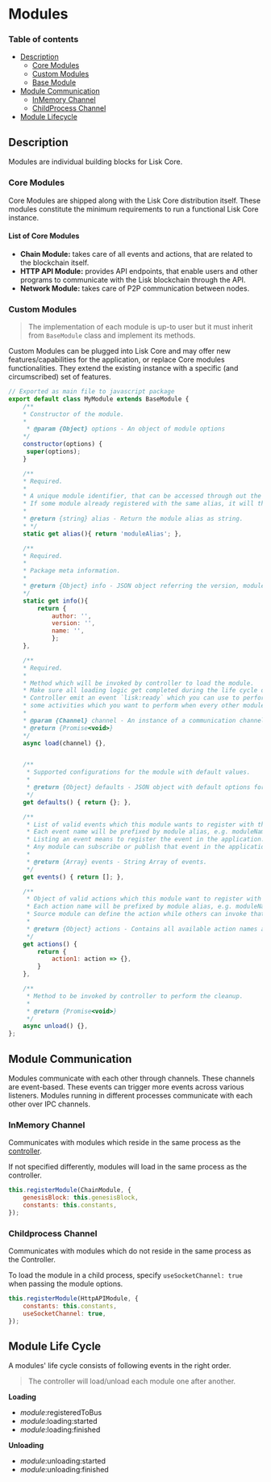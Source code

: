 # Modules

### Table of contents

* [Description](#description)
  * [Core Modules](#core-modules)
  * [Custom Modules](#custom-modules)
  * [Base Module](#base-module)
* [Module Communication](#module-communication)
  * [InMemory Channel](#inmemory-channel)
  * [ChildProcess Channel](#childprocess-channel)
* [Module Lifecycle](#module-life-cycle)

## Description

Modules are individual building blocks for Lisk Core.

### Core Modules

Core Modules are shipped along with the Lisk Core distribution itself. These modules constitute the minimum requirements to run a functional Lisk Core instance.

#### List of Core Modules

* **Chain Module:** takes care of all events and actions, that are related to the blockchain itself.
* **HTTP API Module:** provides API endpoints, that enable users and other programs to communicate with the Lisk blockchain through the API.
* **Network Module:** takes care of P2P communication between nodes.

### Custom Modules

> The implementation of each module is up-to user but it must inherit from `BaseModule` class and implement its methods.

Custom Modules can be plugged into Lisk Core and may offer new features/capabilities for the application, or replace Core modules functionalities.
They extend the existing instance with a specific (and circumscribed) set of features.

```js
// Exported as main file to javascript package
export default class MyModule extends BaseModule {
    /**
    * Constructor of the module.
    *
     * @param {Object} options - An object of module options
    */
    constructor(options) {
     super(options);
    }

    /**
    * Required.
    *
    * A unique module identifier, that can be accessed through out the system.
    * If some module already registered with the same alias, it will throw an error.
    *
    * @return {string} alias - Return the module alias as string.
    * */
    static get alias(){ return 'moduleAlias'; },

    /**
    * Required.
    *
    * Package meta information.
    *
    * @return {Object} info - JSON object referring the version, module name and module author.  
    */
    static get info(){
        return {
            author: '',
            version: '',
            name: '',
            };
    },

    /**
    * Required.
    *
    * Method which will be invoked by controller to load the module.
    * Make sure all loading logic get completed during the life cycle of load.
    * Controller emit an event `lisk:ready` which you can use to perform
    * some activities which you want to perform when every other module is loaded.
    *
    * @param {Channel} channel - An instance of a communication channel.
    * @return {Promise<void>}
    */
    async load(channel) {},


    /**
     * Supported configurations for the module with default values.
     *
     * @return {Object} defaults - JSON object with default options for the module.
     */
    get defaults() { return {}; },

    /**
     * List of valid events which this module wants to register with the controller.
     * Each event name will be prefixed by module alias, e.g. moduleName:event1.
     * Listing an event means to register the event in the application.
     * Any module can subscribe or publish that event in the application.
     *
     * @return {Array} events - String Array of events.
     */
    get events() { return []; },

    /**
     * Object of valid actions which this module want to register with the controller.
     * Each action name will be prefixed by module alias, e.g. moduleName:action1.
     * Source module can define the action while others can invoke that action.
     *
     * @return {Object} actions - Contains all available action names as key, and the corresponding function as value.
     */
    get actions() {
        return {
            action1: action => {},
        }
    },

    /**
     * Method to be invoked by controller to perform the cleanup.
     *
     * @return {Promise<void>}
     */
    async unload() {},
};
```

## Module Communication

Modules communicate with each other through channels.
These channels are event-based. These events can trigger more events across various listeners.
Modules running in different processes communicate with each other over IPC channels.

### InMemory Channel

Communicates with modules which reside in the same process as the [controller](../controller/README.md).

If not specified differently, modules will load in the same process as the controller.

```js
this.registerModule(ChainModule, {
	genesisBlock: this.genesisBlock,
	constants: this.constants,
});
```

### Childprocess Channel

Communicates with modules which do not reside in the same process as the Controller.

To load the module in a child process, specify `useSocketChannel: true` when passing the module options.

```js
this.registerModule(HttpAPIModule, {
	constants: this.constants,
	useSocketChannel: true,
});
```

## Module Life Cycle

A modules' life cycle consists of following events in the right order.

> The controller will load/unload each module one after another.

**Loading**

* _module_:registeredToBus
* _module_:loading:started
* _module_:loading:finished

**Unloading**

* _module_:unloading:started
* _module_:unloading:finished
